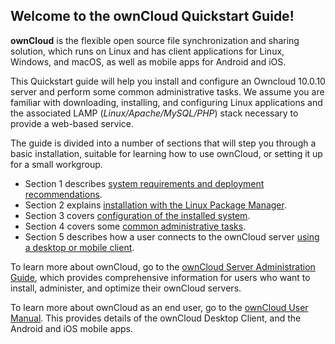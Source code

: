 ## Welcome to the ownCloud Quickstart Guide! 

**ownCloud** is the flexible open source file synchronization and sharing solution, which runs on Linux and has client applications for Linux, Windows, and macOS, as well as mobile apps for Android and iOS. 

This Quickstart guide will help you install and configure an Owncloud 10.0.10 server and perform some common administrative tasks. We assume you are familiar with downloading, installing, and configuring Linux applications and the associated LAMP (*Linux/Apache/MySQL/PHP*) stack necessary to provide a web-based service.

The guide is divided into a number of sections that will step you through a basic installation, suitable for learning how to use ownCloud, or setting it up for a small workgroup.  

- Section 1 describes [system requirements and deployment recommendations](owncloud_qs_s1.html).
- Section 2 explains [installation with the Linux Package Manager](owncloud_qs_s2.html).
- Section 3 covers [configuration of the installed system](owncloud_qs_s3.html).
- Section 4 covers some [common administrative tasks](owncloud_qs_s4.html).
- Section 5 describes how a user connects to the ownCloud server [using a desktop or mobile client](owncloud_qs_s5.html). 

To learn more about ownCloud, go to the [ownCloud Server Administration Guide](https://doc.owncloud.org/server/administration_manual/index.html), which provides comprehensive information for users who want to install, administer, and optimize their ownCloud servers.

To learn more about ownCloud as an end user, go to the [ownCloud User Manual](https://doc.owncloud.org/server/10.0/user_manual/). This provides details of the ownCloud Desktop Client, and the Android and iOS mobile apps.
